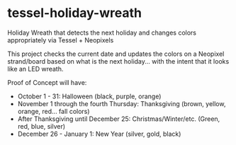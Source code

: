 tessel-holiday-wreath
=====================

Holiday Wreath that detects the next holiday and changes colors appropriately via Tessel + Neopixels

This project checks the current date and updates the colors on a Neopixel strand/board based on what is the next holiday... with the intent that it looks like an LED wreath.

Proof of Concept will have:
* October 1 - 31: Halloween (black, purple, orange)
* November 1 through the fourth Thursday: Thanksgiving (brown, yellow, orange, red... fall colors)
* After Thanksgiving until December 25: Christmas/Winter/etc. (Green, red, blue, silver)
* December 26 - January 1: New Year (silver, gold, black)
